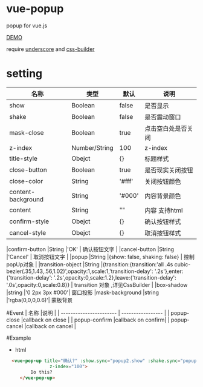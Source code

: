 # vue-popup
popup for vue.js

[DEMO](http://htmlpreview.github.io/?https://github.com/johnnyGoo/vue-popup/blob/master/index.html)

require [underscore](https://github.com/jashkenas/underscore) and [css-builder](https://github.com/johnnyGoo/css-builder)

# setting
| 名称                    |类型               |默认       | 说明                                     |
| ----------------------- | ----------------- | -------- | ---------------------------------------- |
| show                    |Boolean            |false      | 是否显示|
| shake                   |Boolean            |false      | 是否震动窗口|
|mask-close               |Boolean            |true      | 点击空白处是否关闭                                        |
|z-index                  |Number/String      |100       | z-index                                  |
|title-style              |Obejct             |{}|  标题样式                                       |
|close-button             |Boolean            |true      | 是否现实关闭按钮                           |
|close-color              |String             |'#fff'    | 关闭按钮颜色                              |
|content-background       |String             |'#000'    | 内容背景颜色                              |
|content                  |String             |""        | 内容 支持html                              |
|confirm-style           |Obejct             |{}       | 确认按钮样式                                        |
|cancel-style            |Obejct             |{}       | 取消按钮样式                                        |

|confirm-button           |String             |'OK'       | 确认按钮文字                                        |
|cancel-button            |String             |'Cancel'       | 取消按钮文字                                        |
|popup                    |String             |{show: false, shaking: false}       |  控制popUp对象                                        |
|transition-object        |String             |{transition:{transition:'all .4s cubic-bezier(.35,1.43,.56,1.02)',opacity:1,scale:1,'transition-delay': '.2s'},enter:{'transition-delay': '.2s',opacity:0,scale:1.2},leave:{'transition-delay': '.0s',opacity:0,scale:0.8}}       | transition 对象 ,详见CssBuilder                                      |
|box-shadow               |string             |'0 2px 3px #000'| 窗口投影
|mask-background          |string             |'rgba(0,0,0,0.6)'| 蒙板背景





#Event
| 名称                    |说明                |
| ----------------------- | ----------------- |
| popup-close             |callback on close  |
| popup-confirm           |callback on confirm|
| popup-cancel            |callback on cancel |


#Example
* html
```html
  <vue-pop-up title="确认?" :show.sync="popup2.show" :shake.sync="popup2.shake"  @popup-close="close" @popup-cancel="cancel"  @popup-confirm="confirm" z-index="10000"
                z-index="100">
         Do this?
     </vue-pop-up>
```


